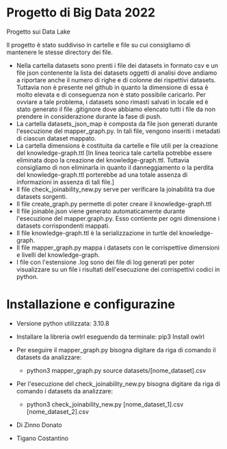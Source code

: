 # Progetto di Big Data 2022

Progetto sui Data Lake

Il progetto è stato suddiviso in cartelle e file su cui consigliamo di mantenere le stesse directory dei file. 
* Nella cartella datasets sono prenti i file dei datasets in formato csv e un file json contenente la lista dei datasets oggetti di analisi dove andiamo a riportare anche il numero di righe e di colonne dei rispettivi datasets. Tuttavia non è presente nel github in quanto la dimensione di essa è molto elevata e di conseguenza non è stato possibile caricarlo. Per ovviare a tale problema, i datasets sono rimasti salvati in locale ed è stato generato il file .gitignore dove abbiamo elencato tutti i file da non prendere in considerazione durante la fase di push.
* La cartella datasets_json_map è composta da file json generati durante l'esecuzione del mapper_graph.py. In tali file, vengono inseriti i metadati di ciascun dataset mappato.
* La cartella dimensions è costituita da cartelle e file utili per la creazione del knowledge-graph.ttl [In linea teorica tale cartella potrebbe essere eliminata dopo la creazione del knowledge-graph.ttl. Tuttavia consigliamo di non eliminarla in quanto il danneggiamento o la perdita del knowledge-graph.ttl porterebbe ad una totale assenza di informazioni in assenza di tali file.]
* Il file check_joinability_new.py serve per verificare la joinabilità tra due datasets sorgenti.
* Il file create_graph.py permette di poter creare il knowledge-graph.ttl
* Il file joinable.json viene generato automaticamente durante l'esecuzione del mapper.graph.py. Esso contiente per ogni dimensione i datasets corrispondenti mappati.
* Il file knowledge-graph.ttl è la serializzazione in turtle del knowledge-graph.
* Il file mapper_graph.py mappa i datasets con le corrispettive dimensioni e livelli del knowledge-graph.
* I file con l'estensione .log sono dei file di log generati per poter visualizzare su un file i risultati dell'esecuzione dei corrispettivi codici in python.

# Installazione e configurazine

* Versione python utilizzata: 3.10.8
* Installare la libreria owlrl eseguendo da terminale: pip3 Install owlrl
* Per eseguire il mapper_graph.py bisogna digitare da riga di comando il datasets da analizzare: 
    - python3 mapper_graph.py source datasets/[nome_dataset].csv 
* Per l'esecuzione del check_joinability_new.py bisogna digitare da riga di comando i datasets da analizzare:
    - python3 check_joinability_new.py [nome_dataset_1].csv [nome_dataset_2].csv


* Di Zinno Donato
* Tigano Costantino
